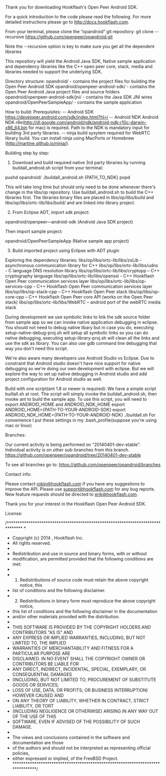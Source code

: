 Thank you for downloading Hookflash's Open Peer Android SDK.

For a quick introduction to the code please read the following. For more detailed instructions please go to http://docs.hookflash.com.


From your terminal, please clone the “opandroid” git repository:
git clone --recursive https://github.com/openpeer/opandroid.git

Note the --recursive option is key to make sure you get all the dependent libraries

This repository will yield the Android Java SDK, Native sample application and dependency libraries like the C++ open peer core, stack, media and libraries needed to support the underlying SDK.

Directory structure:
opandroid/                            - contains the project files for building the Open Peer Android SDK
opandroid/openpeer-android-sdk/       - contains the Open Peer Android Java project files and source folders
opandroid/openpeer-android-sdk/jni/   - contains the Java SDK JNI wires
opandroid/OpenPeerSampleApp/    	  - contains the sample application 

How to build:
Prerequisites: 
-- Android SDK https://developer.android.com/sdk/index.html?hl=i
-- Android NDK  Android NDK r8e(http://dl.google.com/android/ndk/android-ndk-r10c-darwin-x86_64.bin for mac) is required. Path to the NDK is mandatory input for building 3rd party libraries. 
-- ninja build sysytem required for WebRTC library build. You can install ninja using MacPorts or Homebrew (http://martine.github.io/ninja/).

Building step by step:

1) Download and build required native 3rd party libraries by running buildall_android.sh script from your terminal:

pushd opandroid/
./buildall_android.sh {PATH_TO_NDK}
popd

This will take long time but should only need to be done whenever there's change in the libs/op repository. Use buildall_android.sh to build the C++ libraries first. The libraries binary files are placed in libs/op/libs/build and libs/op/libs/ortc-lib/libs/build/ and are linked into library project.

2) From Eclipse ADT, import sdk project:

opandroid/openpeer—android-sdk (Android Java SDK project)

Then import sample project:

opandroid/OpenPeerSampleApp (Native sample app project)

3) Build imported project using Eclipse with ADT plugin

Exploring the dependency libraries:
libs/op/libs/ortc-lib/libs/zsLib     	    - asynchronous communication library for C++
libs/op/libs/ortc-lib/libs/udns      	    - C language DNS resolution library
libs/op/libs/ortc-lib/libs/cryptopp   	    – C++ cryptography language
libs/op/libs/ortc-lib/libs/openssl	    	- C++ Hookflash Open Peer communication services layer
libs/op/libs/ortc-lib/libs/op-services-cpp  - C++ Hookflash Open Peer communication services layer
libs/op/libs/op-stack-cpp    		    	– C++ Hookflash Open Peer stack
libs/op/libs/op-core-cpp    		    	– C++ Hookflash Open Peer core API (works on the Open Peer stack)
libs/op/libs/ortc-lib/libs/WebRTC           – android port of the webRTC media stack

During development we use symbolic links to link the sdk source folder from sample app so we can invoke native application debugging in eclipse. You should not need to debug native libary but in case you do, executing setup-native-debug-proj.sh will setup all symbolic links so you can do native debugging, executing setup-library-proj.sh will clean all the links and use the sdk as library. You can also use gdb command line debugging that way you don't need this script.

We're also aware many developers use Android Studio vs Eclipse. Due to constraint that Android studio doesn't have nice support for native debugging so we're doing our own development with eclipse. But we will explore the way to set up native debugging in Android studio and add project configuration for Android studio as well.

Build with one script(ant 1.8 or newer is required):
We have a simple script buillall.sh at root. The script will simply invoke the buildall_android.sh, then invoke ant to build the sample app. To use this script, you will need to export ANDROID_HOME and ANDROID_NDK_HOME
export ANDROID_HOME={PATH-TO-YOUR-ANDROID-SDK}
export ANDROID_NDK_HOME={PATH-TO-YOUR-ANDROID-NDK}
./buildall.sh
For convenience I put these settings in my .bash_profile(suppose you're using mac or linux)

Branches:

Our current activity is being performed on "20140401-dev-stable". Individual activity is on other sub-branches from this branch.
https://github.com/openpeer/opandroid/tree/20140401-dev-stable

To see all branches go to:
https://github.com/openpeer/opandroid/branches


Contact info:

Please contact robin@hookflash.com if you have any suggestions to improve the API. Please use support@hookflash.com for any bug reports. New feature requests should be directed to erik@hookflash.com.

Thank you for your interest in the Hookflash Open Peer Android SDK.

License:

 /*******************************************************************************
 *
 *  Copyright (c) 2014 , Hookflash Inc.
 *  All rights reserved.
 *  
 *  Redistribution and use in source and binary forms, with or without
 *  modification, are permitted provided that the following conditions are met:
 *  
 *  1. Redistributions of source code must retain the above copyright notice, this
 *  list of conditions and the following disclaimer.
 *  2. Redistributions in binary form must reproduce the above copyright notice,
 *  this list of conditions and the following disclaimer in the documentation
 *  and/or other materials provided with the distribution.
 *  
 *  THIS SOFTWARE IS PROVIDED BY THE COPYRIGHT HOLDERS AND CONTRIBUTORS "AS IS" AND
 *  ANY EXPRESS OR IMPLIED WARRANTIES, INCLUDING, BUT NOT LIMITED TO, THE IMPLIED
 *  WARRANTIES OF MERCHANTABILITY AND FITNESS FOR A PARTICULAR PURPOSE ARE
 *  DISCLAIMED. IN NO EVENT SHALL THE COPYRIGHT OWNER OR CONTRIBUTORS BE LIABLE FOR
 *  ANY DIRECT, INDIRECT, INCIDENTAL, SPECIAL, EXEMPLARY, OR CONSEQUENTIAL DAMAGES
 *  (INCLUDING, BUT NOT LIMITED TO, PROCUREMENT OF SUBSTITUTE GOODS OR SERVICES;
 *  LOSS OF USE, DATA, OR PROFITS; OR BUSINESS INTERRUPTION) HOWEVER CAUSED AND
 *  ON ANY THEORY OF LIABILITY, WHETHER IN CONTRACT, STRICT LIABILITY, OR TORT
 *  (INCLUDING NEGLIGENCE OR OTHERWISE) ARISING IN ANY WAY OUT OF THE USE OF THIS
 *  SOFTWARE, EVEN IF ADVISED OF THE POSSIBILITY OF SUCH DAMAGE.
 *  
 *  The views and conclusions contained in the software and documentation are those
 *  of the authors and should not be interpreted as representing official policies,
 *  either expressed or implied, of the FreeBSD Project.
 *******************************************************************************/
